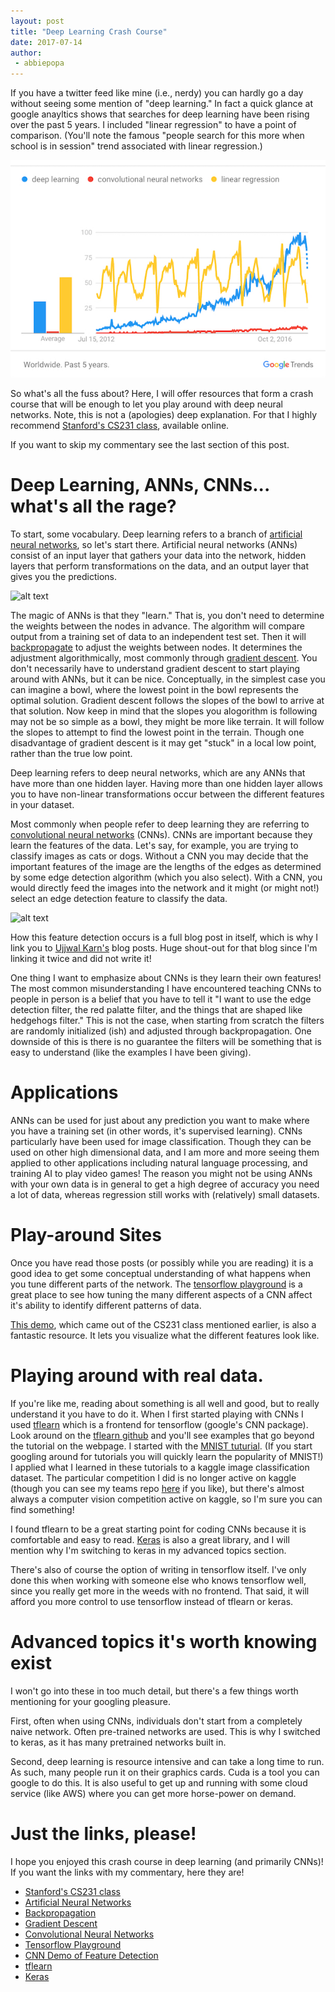 ```yaml
---
layout: post
title: "Deep Learning Crash Course"
date: 2017-07-14
author:
 - abbiepopa
---
```


If you have a twitter feed like mine (i.e., nerdy) you can hardly go a day without seeing some mention of "deep learning." In fact a quick glance at google anayltics 
shows that searches for deep learning have been rising over the past 5 years. I included "linear regression" to have a point of comparison. (You'll note the famous 
"people search for this more when school is in session" trend associated with linear regression.)

![alt text](https://github.com/abbiepopa/blog_post_drafts/blob/master/Screen%20Shot%202017-07-12%20at%2010.28.35%20AM.jpg?raw=true  "Google Analytics Graph")

So what's all the fuss about? Here, I will offer resources that form a crash course that will be enough to let you play around with deep neural networks. Note, this is not a (apologies) deep
 explanation. For that I highly recommend [Stanford's CS231 class](http://cs231n.stanford.edu/), available online.
 
If you want to skip my commentary see the last section of this post.

# Deep Learning, ANNs, CNNs... what's all the rage? 

To start, some vocabulary. Deep learning refers to a branch of [artificial neural networks](https://ujjwalkarn.me/2016/08/09/quick-intro-neural-networks/), so let's 
start there. Artificial neural networks (ANNs) consist of an input layer that gathers your data into the network, hidden layers that perform transformations on the data, and an
output layer that gives you the predictions.

![alt text](https://ujwlkarn.files.wordpress.com/2016/08/screen-shot-2016-08-09-at-4-19-50-am.png?w=996&h=736 "Graph from the 'artifical neural networks' link")

The magic of ANNs is that they "learn." That is, you don't need to determine the weights between the nodes in advance. The algorithm will compare output from a training set
of data to an independent test set. Then it will [backpropagate](https://en.wikipedia.org/wiki/Backpropagation) to adjust the weights between nodes. It determines the
adjustment algorithmically, most commonly through [gradient descent](https://github.com/mattnedrich/GradientDescentExample). You don't necessarily have to understand gradient
descent to start playing around with ANNs, but it can be nice. Conceptually, in the simplest case you can imagine a bowl, where the lowest point in the bowl represents 
the optimal solution. Gradient descent follows the slopes of the bowl to arrive at that solution. Now keep in mind that the slopes you alogorithm is following may not
be so simple as a bowl, they might be more like terrain. It will follow the slopes to attempt to find the lowest point in the terrain. Though one disadvantage of gradient
descent is it may get "stuck" in a local low point, rather than the true low point.

Deep learning refers to deep neural networks, which are any ANNs that have more than one hidden layer. Having more than one hidden layer allows you to have non-linear transformations
occur between the different features in your dataset.

Most commonly when people refer to deep learning they are referring to [convolutional neural networks](https://ujjwalkarn.me/2016/08/11/intuitive-explanation-convnets/) 
(CNNs). CNNs are important because they learn the features of the data. Let's say, for example, you are trying to classify images as cats or dogs. Without a CNN you may 
decide that the important features of the image are the lengths of the edges as determined by some edge detection algorithm (which you also select). With a CNN, you would
directly feed the images into the network and it might (or might not!) select an edge detection feature to classify the data. 

![alt text](https://ujwlkarn.files.wordpress.com/2016/08/giphy.gif?w=748 "Graph from 'convolutional neural networks' link")

How this feature detection occurs is a full blog post in itself, which is why I link you to [Ujjwal Karn's](https://ujjwalkarn.me/) blog posts. Huge shout-out for that blog
since I'm linking it twice and did not write it!

One thing I want to emphasize about CNNs is they learn their own features! The most common misunderstanding I have encountered teaching CNNs to people in person is a belief
that you have to tell it "I want to use the edge detection filter, the red palatte filter, and the things that are shaped like hedgehogs filter." This is not the case, when
starting from scratch the filters are randomly initialized (ish) and adjusted through backpropagation. One downside of this is there is no guarantee the filters will be 
something that is easy to understand (like the examples I have been giving). 

# Applications

ANNs can be used for just about any prediction you want to make where you have a training set (in other words, it's supervised learning). CNNs particularly have been used
 for image classification. Though they can be used on other high dimensional data, and I am more and more seeing them applied to other applications including natural language
 processing, and training AI to play video games! The reason you might not be using ANNs with your own data is in general to get a high degree of accuracy you need a lot of
 data, whereas regression still works with (relatively) small datasets.

# Play-around Sites

Once you have read those posts (or possibly while you are reading) it is a good idea to get some conceptual understanding of what happens when you tune different parts of
 the network. The [tensorflow playground](http://playground.tensorflow.org) is a great place to see how tuning the many different aspects of a CNN affect it's ability to
 identify different patterns of data.
 
[This demo](https://cs.stanford.edu/people/karpathy/convnetjs/demo/cifar10.html), which came out of the CS231 class mentioned earlier, is also a fantastic resource. It lets
 you visualize what the different features look like.
 
# Playing around with real data.

If you're like me, reading about something is all well and good, but to really understand it you have to do it. When I first started playing with CNNs I used [tflearn](http://tflearn.org/)
 which is a frontend for tensorflow (google's CNN package). Look around on the [tflearn github](https://github.com/tflearn/tflearn) and you'll see examples that go beyond
 the tutorial on the webpage. I started with the [MNIST tuturial](https://github.com/tflearn/tflearn/blob/master/examples/images/convnet_mnist.py). (If you start googling
 around for tutorials you will quickly learn the popularity of MNIST!) I applied what I learned in these tutorials to a kaggle image classification dataset. The particular
 competition I did is no longer active on kaggle (though you can see my teams repo [here](https://github.com/davisincubator/sashimdig) if you like), but there's almost
 always a computer vision competition active on kaggle, so I'm sure you can find something!
 
I found tflearn to be a great starting point for coding CNNs because it is comfortable and easy to read. [Keras](https://keras.io/) is also a great library, and I will mention
 why I'm switching to keras in my advanced topics section.
 
There's also of course the option of writing in tensorflow itself. I've only done this when working with someone else who knows tensorflow well, since you really get more
 in the weeds with no frontend. That said, it will afford you more control to use tensorflow instead of tflearn or keras.

# Advanced topics it's worth knowing exist

I won't go into these in too much detail, but there's a few things worth mentioning for your googling pleasure.

First, often when using CNNs, individuals don't start from a completely naive network. Often pre-trained networks are used. This is why I switched to keras, as it has many
 pretrained networks built in.
 
Second, deep learning is resource intensive and can take a long time to run. As such, many people run it on their graphics cards. Cuda is a tool you can google to do this. 
 It is also useful to get up and running with some cloud service (like AWS) where you can get more horse-power on demand.

# Just the links, please!

I hope you enjoyed this crash course in deep learning (and primarily CNNs)! If you want the links with my commentary, here they are!
* [Stanford's CS231 class](http://cs231n.stanford.edu/)
* [Artificial Neural Networks](https://ujjwalkarn.me/2016/08/09/quick-intro-neural-networks/)
* [Backpropagation](https://en.wikipedia.org/wiki/Backpropagation)
* [Gradient Descent](https://github.com/mattnedrich/GradientDescentExample)
* [Convolutional Neural Networks](https://ujjwalkarn.me/2016/08/11/intuitive-explanation-convnets/) 
* [Tensorflow Playground](http://playground.tensorflow.org)
* [CNN Demo of Feature Detection](https://cs.stanford.edu/people/karpathy/convnetjs/demo/cifar10.html)
* [tflearn](http://tflearn.org/)
* [Keras](https://keras.io/)
